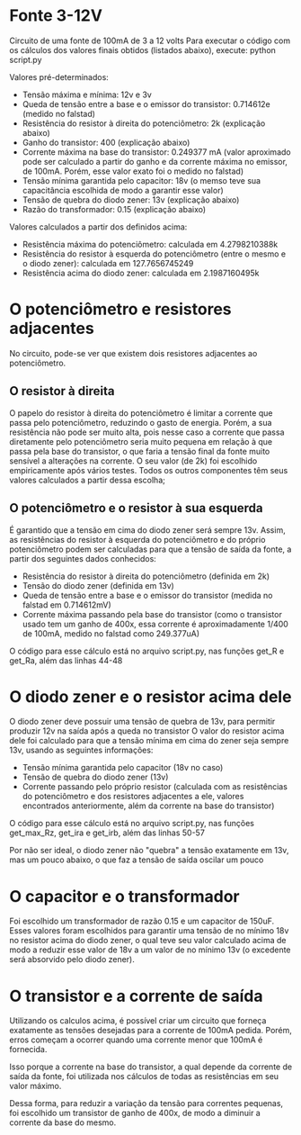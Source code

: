 # Fonte 3-12V
 Circuito de uma fonte de 100mA de 3 a 12 volts
 Para executar o código com os cálculos dos valores finais obtidos (listados abaixo), execute:
    python script.py

Valores pré-determinados:
- Tensão máxima e mínima: 12v e 3v
- Queda de tensão entre a base e o emissor do transistor: 0.714612e (medido no falstad)
- Resistência do resistor à direita do potenciômetro: 2k (explicação abaixo)
- Ganho do transistor: 400 (explicação abaixo)
- Corrente máxima na base do transistor: 0.249377 mA (valor aproximado pode ser calculado a partir do ganho e da corrente máxima no emissor, de 100mA. Porém, esse valor exato foi o medido no falstad)
- Tensão mínima garantida pelo capacitor: 18v (o memso teve sua capacitância escolhida de modo a garantir esse valor)
- Tensão de quebra do diodo zener: 13v (explicação abaixo)
- Razão do transformador: 0.15 (explicação abaixo)

Valores calculados a partir dos definidos acima:
- Resistência máxima do potenciômetro: calculada em 4.2798210388k
- Resistência do resistor à esquerda do potenciômetro (entre o mesmo e o diodo zener): calculada em 127.7656745249
- Resistência acima do diodo zener: calculada em 2.1987160495k

# O potenciômetro e resistores adjacentes
 No circuito, pode-se ver que existem dois resistores adjacentes ao potenciômetro.
 ## O resistor à direita
 O papelo do resistor à direita do potenciômetro é limitar a corrente que passa pelo potenciômetro, reduzindo o gasto de energia.
 Porém, a sua resistência não pode ser muito alta, pois nesse caso a corrente que passa diretamente pelo potenciômetro seria muito pequena em relação à que passa pela base do transistor, o que faria a tensão final da fonte muito sensível a alterações na corrente.
 O seu valor (de 2k) foi escolhido empiricamente após vários testes. Todos os outros componentes têm seus valores calculados a partir dessa escolha;

 ## O potenciômetro e o resistor à sua esquerda
 É garantido que a tensão em cima do diodo zener será sempre 13v. Assim, as resistências do resistor à esquerda do potenciômetro e do próprio potenciômetro podem ser calculadas para que a tensão de saída da fonte, a partir dos seguintes dados conhecidos:

- Resistência do resistor à direita do potenciômetro (definida em 2k)
- Tensão do diodo zener (definida em 13v)
- Queda de tensão entre a base e o emissor do transistor (medida no falstad em 0.714612mV)
- Corrente máxima passando pela base do transistor (como o transistor usado tem um ganho de 400x, essa corrente é aproximadamente 1/400 de 100mA, medido no falstad como 249.377uA)

O código para esse cálculo está no arquivo script.py, nas funções get_R e get_Ra, além das linhas 44-48

# O diodo zener e o resistor acima dele
O diodo zener deve possuir uma tensão de quebra de 13v, para permitir produzir 12v na saída após a queda no transistor
O valor do resistor acima dele foi calculado para que a tensão mínima em cima do zener seja sempre 13v, usando as seguintes informações:

- Tensão mínima garantida pelo capacitor (18v no caso)
- Tensão de quebra do diodo zener (13v)
- Corrente passando pelo próprio resistor (calculada com as resistências do potenciômetro e dos resistores adjacentes a ele, valores encontrados anteriormente, além da corrente na base do transistor)

O código para esse cálculo está no arquivo script.py, nas funções get_max_Rz, get_ira e get_irb, além das linhas 50-57

Por não ser ideal, o diodo zener não "quebra" a tensão exatamente em 13v, mas um pouco abaixo, o que faz a tensão de saída oscilar um pouco

# O capacitor e o transformador
Foi escolhido um transformador de razão 0.15 e um capacitor de 150uF. Esses valores foram escolhidos para garantir uma tensão de no mínimo 18v no resistor acima do diodo zener, o qual teve seu valor calculado acima de modo a reduzir esse valor de 18v a um valor de no mínimo 13v (o excedente será absorvido pelo diodo zener).

# O transistor e a corrente de saída
Utilizando os calculos acima, é possível criar um circuito que forneça exatamente as tensões desejadas para a corrente de 100mA pedida. Porém, erros começam a ocorrer quando uma corrente menor que 100mA é fornecida.

Isso porque a corrente na base do transistor, a qual depende da corrente de saída da fonte, foi utilizada nos cálculos de todas as resistências em seu valor máximo.

Dessa forma, para reduzir a variação da tensão para correntes pequenas, foi escolhido um transistor de ganho de 400x, de modo a diminuir a corrente da base do mesmo.
 